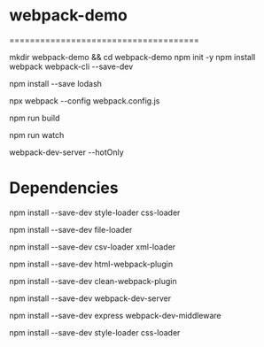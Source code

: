 # webpack-demo
=====================================

mkdir webpack-demo && cd webpack-demo
npm init -y
npm install webpack webpack-cli --save-dev

npm install --save lodash

npx webpack --config webpack.config.js

npm run build

npm run watch

webpack-dev-server --hotOnly


Dependencies
=========================================

npm install --save-dev style-loader css-loader

npm install --save-dev file-loader

npm install --save-dev csv-loader xml-loader


npm install --save-dev html-webpack-plugin

npm install --save-dev clean-webpack-plugin

npm install --save-dev webpack-dev-server

npm install --save-dev express webpack-dev-middleware

npm install --save-dev style-loader css-loader




